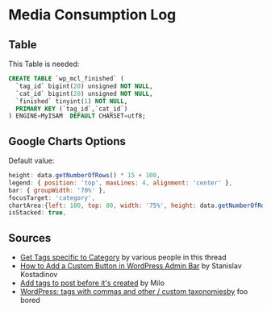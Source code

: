 # Media Consumption Log

## Table
This Table is needed:

```sql
CREATE TABLE `wp_mcl_finished` (
  `tag_id` bigint(20) unsigned NOT NULL,
  `cat_id` bigint(20) unsigned NOT NULL,
  `finished` tinyint(1) NOT NULL,
  PRIMARY KEY (`tag_id`,`cat_id`)
) ENGINE=MyISAM  DEFAULT CHARSET=utf8;
```

## Google Charts Options
Default value:

```javascript
height: data.getNumberOfRows() * 15 + 100,
legend: { position: 'top', maxLines: 4, alignment: 'center' },
bar: { groupWidth: '70%' },
focusTarget: 'category',
chartArea:{left: 100, top: 80, width: '75%', height: data.getNumberOfRows() * 15},
isStacked: true,
```

## Sources
- [Get Tags specific to Category](http://wordpress.org/support/topic/get-tags-specific-to-category) by various people in this thread
- [How to Add a Custom Button in WordPress Admin Bar](http://stanislav.it/how-to-add-a-custom-button-in-wordpress-admin-bar/) by Stanislav Kostadinov
- [Add tags to post before it's created](http://wordpress.stackexchange.com/a/134711) by Milo
- [WordPress: tags with commas and other / custom taxonomiesby](http://blog.foobored.com/all/wordpress-tags-with-commas/) foo bored
